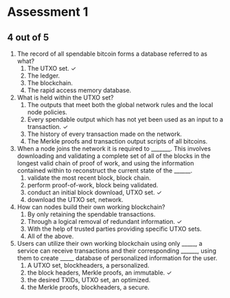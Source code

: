 # Assessment 1



## 4 out of 5 <a href="#id-4-out-of-5" id="id-4-out-of-5"></a>

&#x20;

1. The record of all spendable bitcoin forms a database referred to as what?
   1. The UTXO set.  ✓
   2. The ledger.&#x20;
   3. The blockchain.&#x20;
   4. The rapid access memory database.&#x20;
2. What is held within the UTXO set?
   1. The outputs that meet both the global network rules and the local node policies.&#x20;
   2. Every spendable output which has not yet been used as an input to a transaction.  ✓
   3. The history of every transaction made on the network.&#x20;
   4. The Merkle proofs and transaction output scripts of all bitcoins.&#x20;
3. When a node joins the network it is required to \_\_\_\_\_\_\_. This involves downloading and validating a complete set of all of the blocks in the longest valid chain of proof of work, and using the information contained within to reconstruct the current state of the \_\_\_\_\_\_.
   1. validate the most recent block, block chain.&#x20;
   2. perform proof-of-work, block being validated.&#x20;
   3. conduct an initial block download, UTXO set.  ✓
   4. download the UTXO set, network.&#x20;
4. How can nodes build their own working blockchain?
   1. By only retaining the spendable transactions.&#x20;
   2. Through a logical removal of redundant information.  ✓
   3. With the help of trusted parties providing specific UTXO sets.&#x20;
   4. All of the above.&#x20;
5. Users can utilize their own working blockchain using only  \_\_\_\_\_, a service can receive transactions and their corresponding \_\_\_\_\_\_, using them to create \_\_\_\_\_ database of personalized information for the user.
   1. A UTXO set, blockheaders, a personalized.&#x20;
   2. the block headers, Merkle proofs, an immutable.  ✓
   3. the desired TXIDs, UTXO set, an optimized.&#x20;
   4. the Merkle proofs, blockheaders, a secure.&#x20;
